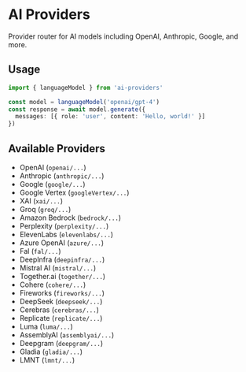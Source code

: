 # AI Providers

Provider router for AI models including OpenAI, Anthropic, Google, and more.

## Usage

```typescript
import { languageModel } from 'ai-providers'

const model = languageModel('openai/gpt-4')
const response = await model.generate({
  messages: [{ role: 'user', content: 'Hello, world!' }]
})
```

## Available Providers

- OpenAI (`openai/...`)
- Anthropic (`anthropic/...`)
- Google (`google/...`)
- Google Vertex (`googleVertex/...`)
- XAI (`xai/...`)
- Groq (`groq/...`)
- Amazon Bedrock (`bedrock/...`)
- Perplexity (`perplexity/...`)
- ElevenLabs (`elevenlabs/...`)
- Azure OpenAI (`azure/...`)
- Fal (`fal/...`)
- DeepInfra (`deepinfra/...`)
- Mistral AI (`mistral/...`)
- Together.ai (`together/...`)
- Cohere (`cohere/...`)
- Fireworks (`fireworks/...`)
- DeepSeek (`deepseek/...`)
- Cerebras (`cerebras/...`)
- Replicate (`replicate/...`)
- Luma (`luma/...`)
- AssemblyAI (`assemblyai/...`)
- Deepgram (`deepgram/...`)
- Gladia (`gladia/...`)
- LMNT (`lmnt/...`)

